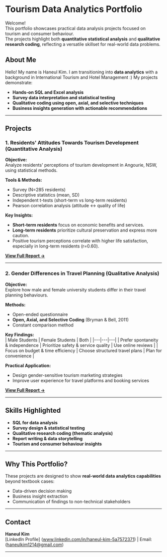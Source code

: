 # Tourism Data Analytics Portfolio

Welcome!  
This portfolio showcases practical data analysis projects focused on tourism and consumer behaviour.  
The projects highlight both **quantitative statistical analysis** and **qualitative research coding**, reflecting a versatile skillset for real-world data problems.

## About Me

Hello! My name is Haneul Kim. I am transitioning into **data analytics** with a background in International Tourism and Hotel Management :) 
My projects demonstrate:

- **Hands-on SQL and Excel analysis**  
- **Survey data interpretation and statistical testing**  
- **Qualitative coding using open, axial, and selective techniques**  
- **Business insights generation with actionable recommendations**

---

## Projects

### 1. Residents' Attitudes Towards Tourism Development (Quantitative Analysis)

**Objective:**  
Analyze residents' perceptions of tourism development in Angourie, NSW, using statistical methods.

**Tools & Methods:**  
- Survey (N=285 residents)  
- Descriptive statistics (mean, SD)  
- Independent t-tests (short-term vs long-term residents)  
- Pearson correlation analysis (attitude ↔ quality of life)

**Key Insights:**  
- **Short-term residents** focus on economic benefits and services.  
- **Long-term residents** prioritize cultural preservation and express more caution.  
- Positive tourism perceptions correlate with higher life satisfaction, especially in long-term residents (r=0.60).

[**View Full Report →**](./Residents-Tourism-Attitudes-Quantitative-Analysis/Residents_Tourism_Attitudes_Quantitative_Report.pdf)

---

### 2. Gender Differences in Travel Planning (Qualitative Analysis)

**Objective:**  
Explore how male and female university students differ in their travel planning behaviours.

**Methods:**  
- Open-ended questionnaire  
- **Open, Axial, and Selective Coding** (Bryman & Bell, 2011)  
- Constant comparison method

**Key Findings:**  
| Male Students | Female Students | Both |
|---|---|---|
| Prefer spontaneity & independence | Prioritize safety & service quality | Use online reviews |
| Focus on budget & time efficiency | Choose structured travel plans | Plan for convenience |

**Practical Application:**  
- Design gender-sensitive tourism marketing strategies  
- Improve user experience for travel platforms and booking services  

[**View Full Report →**](./Gender-Differences-Travel-Planning-Qualitative-Study/Gender_Differences_Travel_Planning_Qualitative_Report.pdf)

---

## Skills Highlighted

- **SQL for data analysis**  
- **Survey design & statistical testing**  
- **Qualitative research coding (thematic analysis)**  
- **Report writing & data storytelling**  
- **Tourism and consumer behaviour insights**

---

## Why This Portfolio?

These projects are designed to show **real-world data analytics capabilities** beyond textbook cases:

- Data-driven decision making  
- Business insight extraction  
- Communication of findings to non-technical stakeholders

---

## Contact

**Haneul Kim**  
[LinkedIn Profile] (www.linkedin.com/in/haneul-kim-5a7572371) | Email: (haneulkim1214@gmail.com)

---

